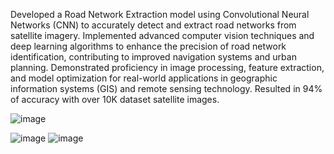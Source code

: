 Developed a Road Network Extraction model using Convolutional Neural Networks (CNN) to accurately detect and extract road networks from satellite imagery. 
Implemented advanced computer vision techniques and deep learning algorithms to enhance the precision of road network identification, contributing to improved navigation systems and urban planning. Demonstrated proficiency in 
image processing, feature extraction, and model optimization for real-world applications in geographic information systems (GIS) and remote sensing technology. Resulted in 94% of accuracy with over 10K dataset satellite images.

![image](https://github.com/user-attachments/assets/4e76de86-2380-4fa0-81f7-fde726fcac0d)

![image](https://github.com/user-attachments/assets/bac4d3de-1b26-4414-a295-3b1e8d4440c8)
![image](https://github.com/user-attachments/assets/741a7320-9d6f-44b3-af6e-5275805b5f03)
